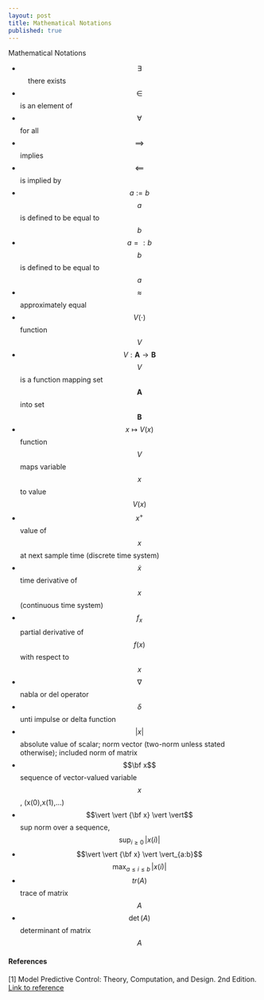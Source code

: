 ```yaml
---
layout: post
title: Mathematical Notations
published: true
---
```


Mathematical Notations

* $$\exists$$  &nbsp; &nbsp;   there exists
* $$\in$$         is an element of
* $$\forall$$     for all
* $$\implies$$    implies
* $$\impliedby$$  is implied by
* $$a := b$$      $$a$$ is defined to be equal to $$b$$
* $$a =: b$$      $$b$$ is defined to be equal to $$a$$
* $$\approx$$     approximately equal
* $$V(\cdot)$$    function $$V$$
* $$V : \mathbf{A} \to \mathbf{B}$$  $$V$$ is a function mapping set $$\mathbf{A}$$ into set $$\mathbf{B}$$
* $$x \mapsto V(x)$$  function $$V$$ maps variable $$x$$ to value $$V(x)$$
* $$x^+$$  value of $$x$$ at next sample time (discrete time system)
* $$\dot x$$  time derivative of $$x$$ (continuous time system)
* $$f_x$$  partial derivative of $$f(x)$$ with respect to $$x$$
* $$\nabla$$  nabla or del operator
* $$\delta$$  unti impulse or delta function
* $$\vert x \vert$$  absolute value of scalar; norm vector (two-norm unless stated otherwise); included norm of matrix
* $$\bf x$$  sequence of vector-valued variable $$x$$, (x(0),x(1),...)
* $$\vert \vert {\bf x} \vert \vert$$ sup norm over a sequence, $$\text{sup}_{i \geq 0} \, \vert x(i) \vert$$
* $$\vert \vert {\bf x} \vert \vert_{a:b}$$ $$\text{max}_{a \leq i \leq b} \, \vert x(i) \vert$$
* $$tr(A)$$  trace of matrix $$A$$
* $$\det(A)$$  determinant of matrix $$A$$




#### References

[1] Model Predictive Control: Theory, Computation, and Design. 2nd Edition. [Link to reference](https://sites.engineering.ucsb.edu/~jbraw/mpc/)

